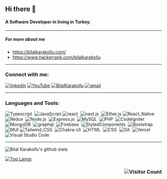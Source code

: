 ## Hi there 👋
#### A Software Developer in living in Turkey.
---
##### For more about me
- https://bilalkarakollu.com/
- https://www.hackerrank.com/bilalkarakollu
---
<h3>Connect with me:</h3>

[![linkedin](https://img.shields.io/badge/-bilalkarakollu-141a20?style=flat&logo=linkedin&logoColor=white)](https://linkedin.com/in/bilalkarakollu)
[![YouTube](https://img.shields.io/badge/bilalkarakollu-141a20.svg?style=flat&logo=YouTube&logoColor=white)](https://www.youtube.com/channel/UCbrNk0s89ZcBWo2xk4mrC-A)
[![BilalKarakollu](https://img.shields.io/badge/bilalkarakollu.com-9A0089?style=flat&logo=GoogleChrome&logoColor=white)](https://bilalkarakollu.com/)
[![gmail](https://img.shields.io/badge/-karakollubilal@gmail.com-141a20?style=flat&logo=Gmail&logoColor=white)](mailto:karakollubilal@gmail.com)

---
<h3>Languages and Tools:</h3>

![Typescript](https://img.shields.io/badge/-TypeScript-141a20?style=flat&logo=Typescript&logoColor=3178C6)&nbsp;
![JavaScript](https://img.shields.io/badge/javascript-141a20.svg?style=flat&logo=javascript&logoColor=%23F7DF1E)
![react](https://img.shields.io/badge/-React-141a20?style=flat&logo=react&logoColor=61DAFB)&nbsp;
![next.js](https://img.shields.io/badge/-Next.js-141a20?style=flat&logo=next.js&logoColor=ffffff)&nbsp;
![Ether.js](https://img.shields.io/badge/Ether.js-141a20?style=flat&logo=Ethereum&logoColor=white)
![React_Native](https://img.shields.io/badge/React_Native-141a20?style=flat&logo=react&logoColor=61DAFB)&nbsp;
![Redux](https://img.shields.io/badge/Redux-141a20?style=flat&logo=redux&logoColor=white)&nbsp;
![Node.js](https://img.shields.io/badge/-Node.js-141a20?style=flat&logo=Node.js&logoColor=75AC63)&nbsp;
![Express.js](https://img.shields.io/badge/Express.js-141a20?style=flat)&nbsp;
![MySQL](https://img.shields.io/badge/MySQL-141a20?style=flat&logo=mysql&logoColor=orange)&nbsp;
![PHP](https://img.shields.io/badge/PHP-141a20?style=flat&logo=php&logoColor=white)&nbsp;
![CodeIgniter](https://img.shields.io/badge/CodeIgniter-141a20.svg?style=flat&logo=codeIgniter&logoColor=white)&nbsp;
![MongoDB](https://img.shields.io/badge/-MongoDB-141a20?style=flat&logo=Mongodb&logoColor=75AC63)&nbsp;
![graphql](https://img.shields.io/badge/-GraphQL-141a20?style=flat&logo=graphql&logoColor=E00097)&nbsp;
![Firebase](https://img.shields.io/badge/-Firebase-141a20?style=flat&logo=Firebase&logoColor=FCDC00)&nbsp;
![StyledComponents](https://img.shields.io/badge/-Styled--Components-141a20?style=flat&logo=styledComponents&logoColor=white)&nbsp;
![Bootstrap](https://img.shields.io/badge/Bootstrap-141a20?style=flat&logo=bootstrap&logoColor=white)&nbsp;
![MUI](https://img.shields.io/badge/MUI-141a20.svg?style=flat&logo=mui&logoColor=white)
![Tailwind_CSS](https://img.shields.io/badge/Tailwind_CSS-141a20?style=flat&logo=tailwind-css&logoColor=white)&nbsp;
![Chakra-UI](https://img.shields.io/badge/Chakra--ui-141a20?style=flat&logo=chakra-ui&logoColor=white)&nbsp;
![HTML](https://img.shields.io/badge/-HTML-141a20?style=flat&logo=HTML5)&nbsp;
![CSS](https://img.shields.io/badge/-CSS-141a20?style=flat&logo=CSS3&logoColor=1572B6)&nbsp;
![Git](https://img.shields.io/badge/-Git-141a20?style=flat&logo=git)&nbsp;
![Vercel](https://img.shields.io/badge/vercel-141a20.svg?style=flat&logo=vercel&logoColor=white)
![Visual Studio Code](https://img.shields.io/badge/Visual%20Studio%20Code-141a20.svg?style=flat&logo=visual-studio-code&logoColor=white)

---
![Bilal Karakollu's github stats](https://github-readme-stats.vercel.app/api?username=bilalkarakollu&count_private=true&theme=onedark&show_icons=true&include_all_commits=true)&nbsp; 

[![Top Langs](https://github-readme-stats.vercel.app/api/top-langs/?username=bilalkarakollu&layout=compact&theme=onedark&count_private=true&langs_count=5&hide=html,shell)](https://github.com/bilalkarakollu/github-readme-stats) 

### <p align="right">![Visitor Count](https://profile-counter.glitch.me/bilalkarakollu/count.svg)</p>

